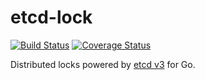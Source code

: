 # etcd-lock
[![Build Status](https://travis-ci.org/DavidCai1993/etcd-lock.svg?branch=master)](https://travis-ci.org/DavidCai1993/etcd-lock)
[![Coverage Status](https://coveralls.io/repos/github/DavidCai1993/etcd-lock/badge.svg?branch=master)](https://coveralls.io/github/DavidCai1993/etcd-lock?branch=master)

Distributed locks powered by [etcd v3](https://github.com/coreos/etcd) for Go.

